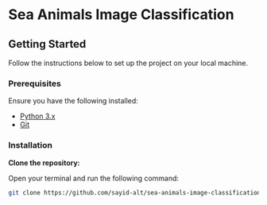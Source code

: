 # Sea Animals Image Classification

## Getting Started

Follow the instructions below to set up the project on your local machine.

### Prerequisites

Ensure you have the following installed:

- [Python 3.x](https://www.python.org/downloads/)
- [Git](https://git-scm.com/)

### Installation

**Clone the repository:**

   Open your terminal and run the following command:

   ```bash
   git clone https://github.com/sayid-alt/sea-animals-image-classification.git
   ```
